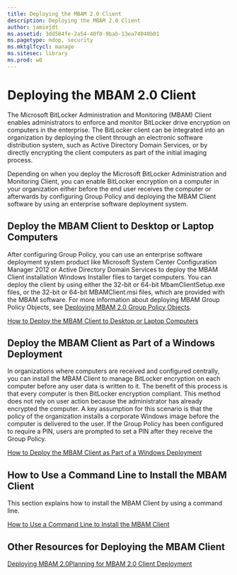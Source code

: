 ```yaml
---
title: Deploying the MBAM 2.0 Client
description: Deploying the MBAM 2.0 Client
author: jamiejdt
ms.assetid: 3dd584fe-2a54-40f0-9bab-13ea74040b01
ms.pagetype: mdop, security
ms.mktglfcycl: manage
ms.sitesec: library
ms.prod: w8
---
```



# Deploying the MBAM 2.0 Client


The Microsoft BitLocker Administration and Monitoring (MBAM) Client enables administrators to enforce and monitor BitLocker drive encryption on computers in the enterprise. The BitLocker client can be integrated into an organization by deploying the client through an electronic software distribution system, such as Active Directory Domain Services, or by directly encrypting the client computers as part of the initial imaging process.

Depending on when you deploy the Microsoft BitLocker Administration and Monitoring Client, you can enable BitLocker encryption on a computer in your organization either before the end user receives the computer or afterwards by configuring Group Policy and deploying the MBAM Client software by using an enterprise software deployment system.

## Deploy the MBAM Client to Desktop or Laptop Computers


After configuring Group Policy, you can use an enterprise software deployment system product like Microsoft System Center Configuration Manager 2012 or Active Directory Domain Services to deploy the MBAM Client installation Windows Installer files to target computers. You can deploy the client by using either the 32-bit or 64-bit MbamClientSetup.exe files, or the 32-bit or 64-bit MBAMClient.msi files, which are provided with the MBAM software. For more information about deploying MBAM Group Policy Objects, see [Deploying MBAM 2.0 Group Policy Objects](deploying-mbam-20-group-policy-objects-mbam-2.md).

[How to Deploy the MBAM Client to Desktop or Laptop Computers](how-to-deploy-the-mbam-client-to-desktop-or-laptop-computers-mbam-2.md)

## Deploy the MBAM Client as Part of a Windows Deployment


In organizations where computers are received and configured centrally, you can install the MBAM Client to manage BitLocker encryption on each computer before any user data is written to it. The benefit of this process is that every computer is then BitLocker encryption compliant. This method does not rely on user action because the administrator has already encrypted the computer. A key assumption for this scenario is that the policy of the organization installs a corporate Windows image before the computer is delivered to the user. If the Group Policy has been configured to require a PIN, users are prompted to set a PIN after they receive the Group Policy.

[How to Deploy the MBAM Client as Part of a Windows Deployment](how-to-deploy-the-mbam-client-as-part-of-a-windows-deployment-mbam-2.md)

## How to Use a Command Line to Install the MBAM Client


This section explains how to install the MBAM Client by using a command line.

[How to Use a Command Line to Install the MBAM Client](how-to-use-a-command-line-to-install-the-mbam-client.md)

## Other Resources for Deploying the MBAM Client


[Deploying MBAM 2.0](deploying-mbam-20-mbam-2.md)[Planning for MBAM 2.0 Client Deployment](planning-for-mbam-20-client-deployment-mbam-2.md)

 

 





